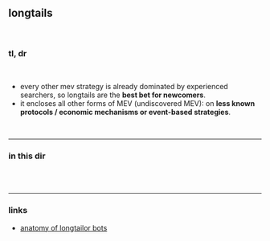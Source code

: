 ## longtails

<br>

### tl, dr

<br>

* every other mev strategy is already dominated by experienced searchers, so longtails are the **best bet for newcomers**.
* it encloses all other forms of MEV (undiscovered MEV): on **less known protocols / economic mechanisms or event-based strategies**.

<br>

---

### in this dir

<br>


<br>

---

### links

* [anatomy of longtailor bots](https://github.com/go-outside-labs/mev-toolkit/blob/main/MEV_searchers/bots/longtailors.md)
